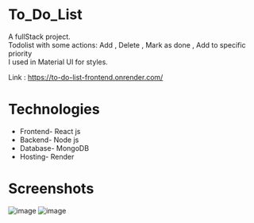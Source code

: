 # To_Do_List

A fullStack project. <br/>
Todolist with some actions: Add , Delete , Mark as done , Add to specific priority  <br/>
I used in Material UI for styles. <br/>

Link : https://to-do-list-frontend.onrender.com/

# Technologies
<ul>
  <li>Frontend- React js</li>
  <li>Backend- Node js</li>
  <li>Database- MongoDB</li>
  <li>Hosting- Render</li>

</ul>

# Screenshots

![image](https://user-images.githubusercontent.com/94290807/194543487-9ac59668-ed33-48eb-97bd-48964e0d869e.png)
![image](https://user-images.githubusercontent.com/94290807/194543265-07d49722-f6fa-4700-9d97-e5e0f41c3df9.png)
